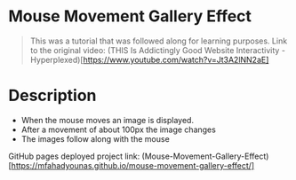 # Mouse Movement Gallery Effect

> This was a tutorial that was followed along for learning purposes.
> Link to the original video: (THIS Is Addictingly Good Website Interactivity - Hyperplexed)[https://www.youtube.com/watch?v=Jt3A2lNN2aE]

# Description

- When the mouse moves an image is displayed.
- After a movement of about 100px the image changes
- The images follow along with the mouse

GitHub pages deployed project link: (Mouse-Movement-Gallery-Effect)[https://mfahadyounas.github.io/mouse-movement-gallery-effect/]
